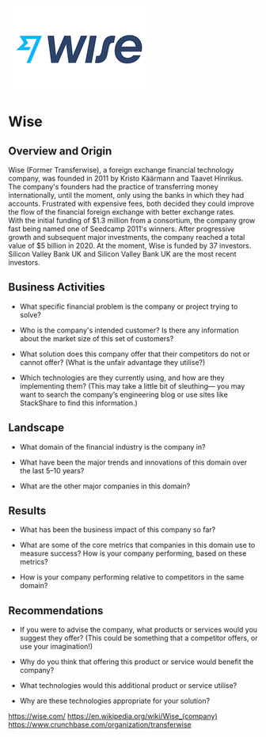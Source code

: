 ![Wiselogo](wiselogo.webp) 

# Wise

## Overview and Origin

 Wise (Former Transferwise), a foreign exchange financial technology company, was founded in 2011 by Kristo Käärmann and Taavet Hinrikus. The company's founders had the practice of transferring money internationally, until the moment, only using the banks in which they had accounts. Frustrated with expensive fees, both decided they could improve the flow of the financial foreign exchange with better exchange rates. </br>
 With the initial funding of  $1.3 million from a consortium, the company grow fast being named one of Seedcamp 2011's winners. After progressive growth and subsequent major investments, the company reached a total value of $5 billion in 2020. At the moment, Wise is funded by 37 investors. Silicon Valley Bank UK and Silicon Valley Bank UK are the most recent investors.


## Business Activities

* What specific financial problem is the company or project trying to solve?

* Who is the company's intended customer?  Is there any information about the market size of this set of customers?

* What solution does this company offer that their competitors do not or cannot offer? (What is the unfair advantage they utilise?)

* Which technologies are they currently using, and how are they implementing them? (This may take a little bit of sleuthing–– you may want to search the company’s engineering blog or use sites like StackShare to find this information.)


## Landscape

* What domain of the financial industry is the company in?

* What have been the major trends and innovations of this domain over the last 5–10 years?

* What are the other major companies in this domain?


## Results

* What has been the business impact of this company so far?

* What are some of the core metrics that companies in this domain use to measure success? How is your company performing, based on these metrics?

* How is your company performing relative to competitors in the same domain?


## Recommendations

* If you were to advise the company, what products or services would you suggest they offer? (This could be something that a competitor offers, or use your imagination!)

* Why do you think that offering this product or service would benefit the company?

* What technologies would this additional product or service utilise?

* Why are these technologies appropriate for your solution?



https://wise.com/
https://en.wikipedia.org/wiki/Wise_(company)
https://www.crunchbase.com/organization/transferwise